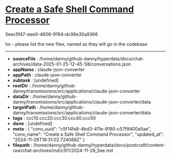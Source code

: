 # [Create a Safe Shell Command Processor](https://claude.ai/chat/c5f14fa8-4bd3-411e-9190-c57f9400a5ae)

5eec5f47-eee0-4606-9194-dc98e30a9366

ho - please list the new files, named as they will go in the codebase

---

* **sourceFile** : /home/danny/github-danny/hyperdata/docs/chat-archives/data-2025-01-25-12-45-58/conversations.json
* **appName** : claude-json-converter
* **appPath** : claude-json-converter
* **subtask** : [undefined]
* **rootDir** : /home/danny/github-danny/transmissions/src/applications/claude-json-converter
* **dataDir** : /home/danny/github-danny/transmissions/src/applications/claude-json-converter/data
* **targetPath** : /home/danny/github-danny/transmissions/src/applications/claude-json-converter/data
* **tags** : ccc10.ccc20.ccc30.ccc40.ccc50
* **done** : [undefined]
* **meta** : {
  "conv_uuid": "c5f14fa8-4bd3-411e-9190-c57f9400a5ae",
  "conv_name": "Create a Safe Shell Command Processor",
  "updated_at": "2024-11-28T19:31:02.724068Z"
}
* **filepath** : /home/danny/github-danny/hyperdata/docs/postcraft/content-raw/chat-archives/md/c5f1/2024-11-28_5ee.md